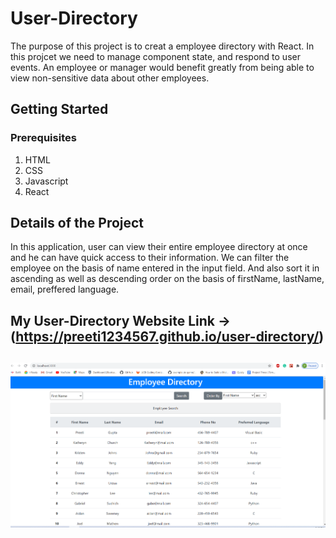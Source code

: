 # User-Directory

The purpose of this project is to creat a employee directory with React. In this projcet we need to manage component state, and respond to user events. An employee or manager would benefit greatly from being able to view non-sensitive data about other employees.

## Getting Started

### Prerequisites

1. HTML
2. CSS
3. Javascript
4. React


## Details of the Project


In this application, user can view their entire employee directory at once and he can have quick access to their information.  We can filter the employee on the basis of name entered in the input field. And also sort it in ascending as well as descending order on the basis of firstName, lastName, email, preffered language. 



## My User-Directory Website Link ->  (https://preeti1234567.github.io/user-directory/)

## ![Snapshot of my application](./user-directory/public/employee.png)




